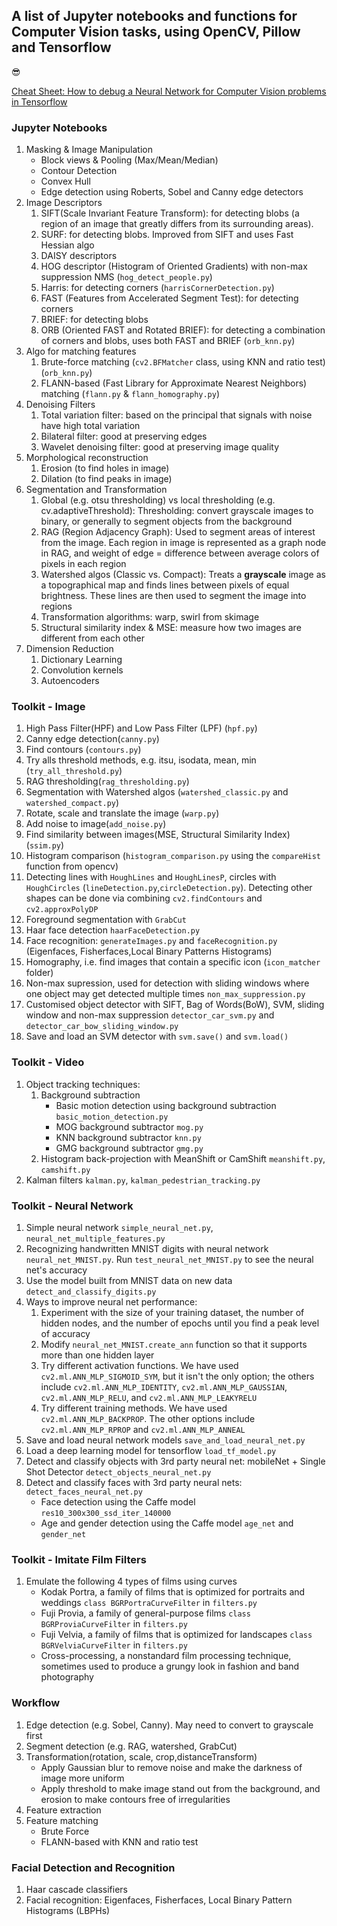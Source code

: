 ## A list of Jupyter notebooks and functions for Computer Vision tasks, using OpenCV, Pillow and Tensorflow

:sunglasses:

[Cheat Sheet: How to debug a Neural Network for Computer Vision problems in Tensorflow](https://gist.github.com/yanniey/50151e9717393dc79993868deb14b194)

### Jupyter Notebooks 
1. Masking & Image Manipulation
    * Block views & Pooling (Max/Mean/Median)
    * Contour Detection
    * Convex Hull
    * Edge detection using Roberts, Sobel and Canny edge detectors
2. Image Descriptors
    1. SIFT(Scale Invariant Feature Transform): for detecting blobs (a region of an image that greatly differs from its surrounding areas). 
    2. SURF: for detecting blobs. Improved from SIFT and uses Fast Hessian algo
    3. DAISY descriptors
    4. HOG descriptor (Histogram of Oriented Gradients) with non-max suppression NMS (`hog_detect_people.py`)
    5. Harris: for detecting corners (`harrisCornerDetection.py`)
    6. FAST (Features from Accelerated Segment Test): for detecting corners
    7. BRIEF: for detecting blobs
    8. ORB (Oriented FAST and Rotated BRIEF): for detecting a combination of corners and blobs, uses both FAST and BRIEF (`orb_knn.py`)
3. Algo for matching features 
    1. Brute-force matching (`cv2.BFMatcher` class, using KNN and ratio test) (`orb_knn.py`)
    2. FLANN-based (Fast Library for Approximate Nearest Neighbors) matching (`flann.py` & `flann_homography.py`)
4. Denoising Filters
    1. Total variation filter: based on the principal that signals with noise have high total variation
    2. Bilateral filter: good at preserving edges
    3. Wavelet denoising filter: good at preserving image quality
5. Morphological reconstruction
    1. Erosion (to find holes in image)
    2. Dilation (to find peaks in image)
6. Segmentation and Transformation 
    1. Global (e.g. otsu thresholding) vs local thresholding (e.g. cv.adaptiveThreshold): Thresholding: convert grayscale images to binary, or generally to segment objects from the background
    2. RAG (Region Adjacency Graph):  Used to segment areas of interest from the image. Each region in image is represented as a graph node in RAG, and weight of edge = difference between average colors of pixels in each region
    3. Watershed algos (Classic vs. Compact): Treats a **grayscale** image as a topographical map and finds lines between pixels of equal brightness. These lines are then used to segment the image into regions
    4. Transformation algorithms: warp, swirl from skimage
    5. Structural similarity index & MSE: measure how two images are different from each other
7. Dimension Reduction
    1. Dictionary Learning
    2. Convolution kernels
    3. Autoencoders

### Toolkit - Image
1. High Pass Filter(HPF) and Low Pass Filter (LPF) (`hpf.py`)
2. Canny edge detection(`canny.py`)
3. Find contours (`contours.py`)
4. Try alls threshold methods, e.g. itsu, isodata, mean, min (`try_all_threshold.py`)
5. RAG thresholding(`rag_thresholding.py`)
6. Segmentation with Watershed algos (`watershed_classic.py` and `watershed_compact.py`)
7. Rotate, scale and translate the image (`warp.py`)
8. Add noise to image(`add_noise.py`)
9. Find similarity between images(MSE, Structural Similarity Index)(`ssim.py`)
10. Histogram comparison (`histogram_comparison.py` using the `compareHist` function from opencv)
11. Detecting lines with `HoughLines` and `HoughLinesP`, circles with `HoughCircles` (`lineDetection.py`,`circleDetection.py`). Detecting other shapes can be done via combining `cv2.findContours` and `cv2.approxPolyDP`
12. Foreground segmentation with `GrabCut` 
13. Haar face detection `haarFaceDetection.py`
14. Face recognition: `generateImages.py` and `faceRecognition.py` (Eigenfaces, Fisherfaces,Local Binary Patterns Histograms)
15. Homography, i.e. find images that contain a specific icon (`icon_matcher` folder)
16. Non-max supression, used for detection with sliding windows where one object may get detected multiple times `non_max_suppression.py`
17. Customised object detector with SIFT, Bag of Words(BoW), SVM, sliding window and non-max suppression `detector_car_svm.py` and `detector_car_bow_sliding_window.py`
17. Save and load an SVM detector with `svm.save()` and `svm.load()`

### Toolkit - Video
1. Object tracking techniques:
    1. Background subtraction
        * Basic motion detection using background subtraction `basic_motion_detection.py`
        * MOG background subtractor `mog.py`
        * KNN background subtractor  `knn.py`
        * GMG background subtractor `gmg.py`
    2. Histogram back-projection with MeanShift or CamShift `meanshift.py`, `camshift.py`
2. Kalman filters `kalman.py`, `kalman_pedestrian_tracking.py`

### Toolkit - Neural Network
1. Simple neural network `simple_neural_net.py`, `neural_net_multiple_features.py`
2. Recognizing handwritten MNIST digits with neural network `neural_net_MNIST.py`. Run `test_neural_net_MNIST.py` to see the neural net's accuracy
3. Use the model built from MNIST data on new data `detect_and_classify_digits.py`
4. Ways to improve neural net performance:
    1. Experiment with the size of your training dataset, the number of hidden nodes, and the number of epochs until you find a peak level of accuracy
    2. Modify `neural_net_MNIST.create_ann` function so that it supports more than one hidden layer
    3. Try different activation functions. We have used `cv2.ml.ANN_MLP_SIGMOID_SYM`, but it isn't the only option; the others include `cv2.ml.ANN_MLP_IDENTITY`, `cv2.ml.ANN_MLP_GAUSSIAN`, `cv2.ml.ANN_MLP_RELU`, and `cv2.ml.ANN_MLP_LEAKYRELU`
    4. Try different training methods. We have used `cv2.ml.ANN_MLP_BACKPROP`. The other options include `cv2.ml.ANN_MLP_RPROP` and `cv2.ml.ANN_MLP_ANNEAL`
5. Save and load neural network models `save_and_load_neural_net.py`
6. Load a deep learning model for tensorflow `load_tf_model.py`
7. Detect and classify objects with 3rd party neural net: mobileNet + Single Shot Detector `detect_objects_neural_net.py`
8. Detect and classify faces with 3rd party neural nets: `detect_faces_neural_net.py`
    * Face detection using the Caffe model `res10_300x300_ssd_iter_140000` 
    * Age and gender detection using the Caffe model `age_net` and `gender_net`

### Toolkit - Imitate Film Filters
1. Emulate the following 4 types of films using curves
    * Kodak Portra, a family of films that is optimized for portraits and weddings `class BGRPortraCurveFilter` in `filters.py`
    * Fuji Provia, a family of general-purpose films `class BGRProviaCurveFilter` in `filters.py`
    * Fuji Velvia, a family of films that is optimized for landscapes `class BGRVelviaCurveFilter` in `filters.py`
    * Cross-processing, a nonstandard film processing technique, sometimes used to produce a grungy look in fashion and band photography


### Workflow
1. Edge detection (e.g. Sobel, Canny). May need to convert to grayscale first 
2. Segment detection (e.g. RAG, watershed, GrabCut)
3. Transformation(rotation, scale, crop,distanceTransform)
    * Apply Gaussian blur to remove noise and make the darkness of image more uniform
    * Apply threshold  to make image stand out from the background, and erosion to make contours free of irregularities
4. Feature extraction
5. Feature matching
    * Brute Force
    * FLANN-based with KNN and ratio test

### Facial Detection and Recognition 
1. Haar cascade classifiers
2. Facial recognition: Eigenfaces, Fisherfaces, Local Binary Pattern Histograms (LBPHs)





